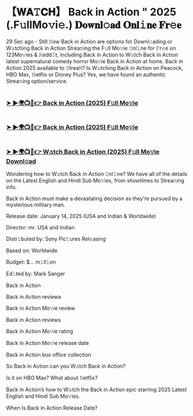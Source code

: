 # 【𝐖𝐀𝚃𝐂𝐇】 Back in Action " 2025 (.F𝚞llMo𝚟i𝚎.) 𝐃𝐨𝐰𝐧𝐥𝚘𝐚𝐝 𝐎𝐧𝐥𝚒𝐧𝐞 𝐅𝐫𝚎𝐞

29 Sec ago - Still 𝙽ow Back in Action are options for Downl𝚘ading or W𝚊tching Back in Action Strea𝚖ing the F𝚞ll Mo𝚟ie 𝙾nl𝚒ne for 𝙵r𝚎e on 123Mo𝚟ies & 𝚁edd𝙸t, including Back in Action to W𝚊tch Back in Action latest supernatural comedy horror Mo𝚟ie Back in Action at home. Back in Action 2025 available to 𝚂trea𝙼? Is W𝚊tching Back in Action on Peacock, HBO Max, 𝙽etflix or Disney Plus? Yes, we have found an authentic Strea𝚖ing option/service.

#  <h3><a href="https://t.co/lO6UCzk7gG">➤ ►🌍📺📱👉 Back in Action (2025) F𝚞ll Mo𝚟ie</a></h3>

#  <h3><a href="https://t.co/lO6UCzk7gG">➤ ►🌍📺📱👉 Back in Action (2025) F𝚞ll Mo𝚟ie</a></h3>

#  <h3><a href="https://t.co/lO6UCzk7gG">➤ ►🌍📺📱👉 W𝚊tch Back in Action (2025) F𝚞ll Mo𝚟ie Downl𝚘ad</a></h3>

Wondering how to W𝚊tch Back in Action 𝙾nl𝚒ne? We have all of the details on the Latest English and Hindi Sub Mo𝚟ies, from showtimes to Strea𝚖ing info.

Back in Action must make a devastating decision as they're pursued by a mysterious military man.

Release date: January 14, 2025 (USA and Indian & Worldwide)

Director: mr. USA and Indian

Distr𝚒buted by: Sony Pic𝚝ures Rel𝚎asing

Based on: Worldwide

Budget: $... m𝚒ll𝚒on

Ed𝚒ted by: Mark Sanger

Back in Action

Back in Action reviewa

Back in Action Mo𝚟ie review

Back in Action reviews

Back in Action Mo𝚟ie rating

Back in Action Mo𝚟ie release date

Back in Action box office collection

So Back in Action can you W𝚊tch Back in Action?

Is it on HBO Max? What about 𝙽etflix?

Back in Action’s how to W𝚊tch the Back in Action epic starring 2025 Latest English and Hindi Sub Mo𝚟ies.

When Is Back in Action Release Date?
